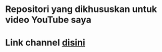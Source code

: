 # Repositori yang dikhususkan untuk video YouTube saya

# Link channel [disini](https://www.youtube.com/channel/UC3QMJzy0nw4MM1t4QHwXr-A)